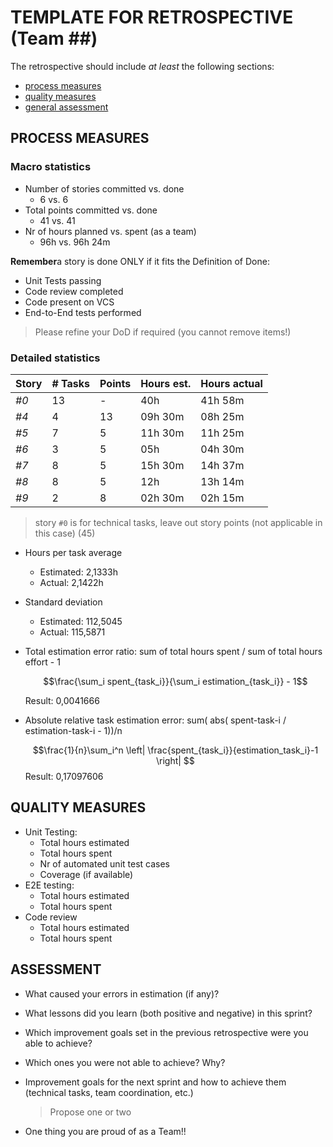 TEMPLATE FOR RETROSPECTIVE (Team ##)
=====================================

The retrospective should include _at least_ the following
sections:

- [process measures](#process-measures)
- [quality measures](#quality-measures)
- [general assessment](#assessment)

## PROCESS MEASURES 

### Macro statistics

- Number of stories committed vs. done 
  - 6 vs. 6
- Total points committed vs. done 
  - 41 vs. 41
- Nr of hours planned vs. spent (as a team)
  - 96h vs. 96h 24m

**Remember**a story is done ONLY if it fits the Definition of Done:
 
- Unit Tests passing
- Code review completed
- Code present on VCS
- End-to-End tests performed

> Please refine your DoD if required (you cannot remove items!) 

### Detailed statistics

| Story  | # Tasks | Points | Hours est. | Hours actual |
|--------|---------|--------|------------|--------------|
| _#0_   | 13      | -      | 40h        | 41h 58m      |
| _#4_   | 4       | 13     | 09h 30m    | 08h 25m      |
| _#5_   | 7       | 5      | 11h 30m    | 11h 25m      |
| _#6_   | 3       | 5      | 05h        | 04h 30m      |
| _#7_   | 8       | 5      | 15h 30m    | 14h 37m      |
| _#8_   | 8       | 5      | 12h        | 13h 14m      |
| _#9_   | 2       | 8      | 02h 30m    | 02h 15m      |
   

> story `#0` is for technical tasks, leave out story points (not applicable in this case)
(45)
- Hours per task average
  - Estimated: 2,1333h
  - Actual: 2,1422h
- Standard deviation
  - Estimated: 112,5045
  - Actual: 115,5871
- Total estimation error ratio: sum of total hours spent / sum of total hours effort - 1

    $$\frac{\sum_i spent_{task_i}}{\sum_i estimation_{task_i}} - 1$$ 
    
    Result: 0,0041666
    
- Absolute relative task estimation error: sum( abs( spent-task-i / estimation-task-i - 1))/n

    $$\frac{1}{n}\sum_i^n \left| \frac{spent_{task_i}}{estimation_task_i}-1 \right| $$ 
    Result: 0,17097606
  
## QUALITY MEASURES 

- Unit Testing:
  - Total hours estimated
  - Total hours spent
  - Nr of automated unit test cases 
  - Coverage (if available)
- E2E testing:
  - Total hours estimated
  - Total hours spent
- Code review 
  - Total hours estimated 
  - Total hours spent
  


## ASSESSMENT

- What caused your errors in estimation (if any)?

- What lessons did you learn (both positive and negative) in this sprint?

- Which improvement goals set in the previous retrospective were you able to achieve? 
  
- Which ones you were not able to achieve? Why?

- Improvement goals for the next sprint and how to achieve them (technical tasks, team coordination, etc.)

  > Propose one or two

- One thing you are proud of as a Team!!